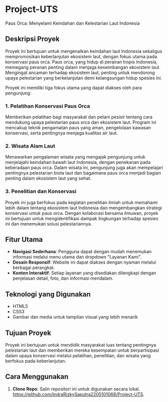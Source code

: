 # Project-UTS
Paus Orca: Menyelami Keindahan dan Kelestarian Laut Indonesia
## Deskripsi Proyek

Proyek ini bertujuan untuk mengenalkan keindahan laut Indonesia sekaligus mempromosikan keberlanjutan ekosistem laut, dengan fokus utama pada konservasi paus orca. Paus orca, yang hidup di perairan tropis Indonesia, memegang peranan penting dalam menjaga keseimbangan ekosistem laut. Mengingat ancaman terhadap ekosistem laut, penting untuk mendorong upaya pelestarian yang berkelanjutan demi kelangsungan hidup spesies ini.

Proyek ini memiliki tiga fokus utama yang dapat diakses oleh para pengunjung:

### 1. Pelatihan Konservasi Paus Orca
Memberikan pelatihan bagi masyarakat dan petani pesisir tentang cara mendukung upaya pelestarian paus orca dan ekosistem laut. Program ini mencakup teknik pengamatan paus yang aman, pengelolaan kawasan konservasi, serta pentingnya menjaga kualitas air laut.

### 2. Wisata Alam Laut
Menawarkan pengalaman wisata yang mengajak pengunjung untuk menjelajahi keindahan bawah laut Indonesia, dengan penekanan pada keberadaan paus orca. Dalam wisata ini, pengunjung juga akan mempelajari pentingnya pelestarian biota laut dan bagaimana paus orca menjadi bagian penting dalam ekosistem laut yang sehat.

### 3. Penelitian dan Konservasi
Proyek ini juga berfokus pada kegiatan penelitian ilmiah untuk memahami lebih dalam tentang ekosistem laut Indonesia dan mengembangkan strategi konservasi untuk paus orca. Dengan kolaborasi bersama ilmuwan, proyek ini bertujuan untuk mengidentifikasi dampak lingkungan terhadap spesies ini dan menemukan solusi pelestariannya.

## Fitur Utama

- **Navigasi Sederhana**: Pengguna dapat dengan mudah menemukan informasi melalui menu utama dan dropdown "Layanan Kami".
- **Desain Responsif**: Website ini dapat diakses dengan nyaman melalui berbagai perangkat.
- **Konten Interaktif**: Setiap layanan yang disediakan dilengkapi dengan penjelasan detail, foto, dan informasi mendalam.

## Teknologi yang Digunakan

- HTML5
- CSS3
- Gambar dan media untuk tampilan visual yang lebih menarik

## Tujuan Proyek
Proyek ini bertujuan untuk mendidik masyarakat luas tentang pentingnya pelestarian laut dan memberikan mereka kesempatan untuk berpartisipasi dalam upaya konservasi melalui pelatihan, penelitian, dan wisata yang berfokus pada keberlanjutan.

## Cara Menggunakan
1. **Clone Repo**: Salin repositori ini untuk digunakan secara lokal.
https://github.com/IndraRizkySaputra2205101068/Project-UTS.
